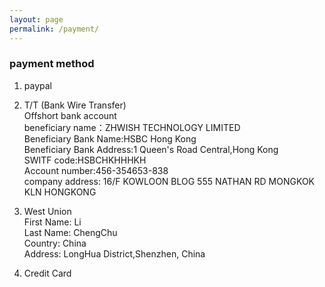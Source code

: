 ```yaml
---
layout: page
permalink: /payment/
---
```


### payment method

1. paypal

2. T/T (Bank Wire Transfer)  
Offshort bank account  
beneficiary name：ZHWISH TECHNOLOGY LIMITED  
Beneficiary Bank Name:HSBC Hong Kong  
Beneficiary Bank Address:1 Queen's Road Central,Hong Kong  
SWITF code:HSBCHKHHHKH  
Account number:456-354653-838  
company address: 16/F KOWLOON BLOG 555 NATHAN RD MONGKOK KLN HONGKONG  

3. West Union  
First Name: Li  
Last Name:  ChengChu  
Country:    China  
Address:  LongHua District,Shenzhen, China  

4. Credit Card  
